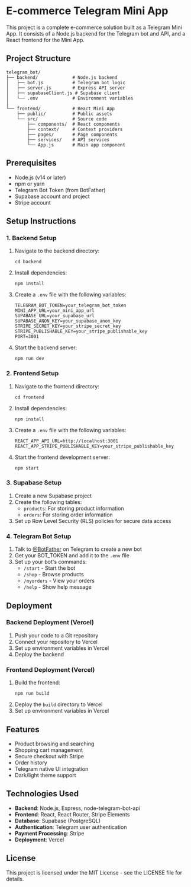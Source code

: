 # E-commerce Telegram Mini App

This project is a complete e-commerce solution built as a Telegram Mini App. It consists of a Node.js backend for the Telegram bot and API, and a React frontend for the Mini App.

## Project Structure

```
telegram_bot/
├── backend/             # Node.js backend
│   ├── bot.js           # Telegram bot logic
│   ├── server.js        # Express API server
│   ├── supabaseClient.js # Supabase client
│   └── .env             # Environment variables
│
└── frontend/            # React Mini App
    ├── public/          # Public assets
    └── src/             # Source code
        ├── components/  # React components
        ├── context/     # Context providers
        ├── pages/       # Page components
        ├── services/    # API services
        └── App.js       # Main app component
```

## Prerequisites

- Node.js (v14 or later)
- npm or yarn
- Telegram Bot Token (from BotFather)
- Supabase account and project
- Stripe account

## Setup Instructions

### 1. Backend Setup

1. Navigate to the backend directory:
   ```
   cd backend
   ```

2. Install dependencies:
   ```
   npm install
   ```

3. Create a `.env` file with the following variables:
   ```
   TELEGRAM_BOT_TOKEN=your_telegram_bot_token
   MINI_APP_URL=your_mini_app_url
   SUPABASE_URL=your_supabase_url
   SUPABASE_ANON_KEY=your_supabase_anon_key
   STRIPE_SECRET_KEY=your_stripe_secret_key
   STRIPE_PUBLISHABLE_KEY=your_stripe_publishable_key
   PORT=3001
   ```

4. Start the backend server:
   ```
   npm run dev
   ```

### 2. Frontend Setup

1. Navigate to the frontend directory:
   ```
   cd frontend
   ```

2. Install dependencies:
   ```
   npm install
   ```

3. Create a `.env` file with the following variables:
   ```
   REACT_APP_API_URL=http://localhost:3001
   REACT_APP_STRIPE_PUBLISHABLE_KEY=your_stripe_publishable_key
   ```

4. Start the frontend development server:
   ```
   npm start
   ```

### 3. Supabase Setup

1. Create a new Supabase project
2. Create the following tables:
   - `products`: For storing product information
   - `orders`: For storing order information
3. Set up Row Level Security (RLS) policies for secure data access

### 4. Telegram Bot Setup

1. Talk to [@BotFather](https://t.me/BotFather) on Telegram to create a new bot
2. Get your BOT_TOKEN and add it to the `.env` file
3. Set up your bot's commands:
   - `/start` - Start the bot
   - `/shop` - Browse products
   - `/myorders` - View your orders
   - `/help` - Show help message

## Deployment

### Backend Deployment (Vercel)

1. Push your code to a Git repository
2. Connect your repository to Vercel
3. Set up environment variables in Vercel
4. Deploy the backend

### Frontend Deployment (Vercel)

1. Build the frontend:
   ```
   npm run build
   ```
2. Deploy the `build` directory to Vercel
3. Set up environment variables in Vercel

## Features

- Product browsing and searching
- Shopping cart management
- Secure checkout with Stripe
- Order history
- Telegram native UI integration
- Dark/light theme support

## Technologies Used

- **Backend**: Node.js, Express, node-telegram-bot-api
- **Frontend**: React, React Router, Stripe Elements
- **Database**: Supabase (PostgreSQL)
- **Authentication**: Telegram user authentication
- **Payment Processing**: Stripe
- **Deployment**: Vercel

## License

This project is licensed under the MIT License - see the LICENSE file for details.
